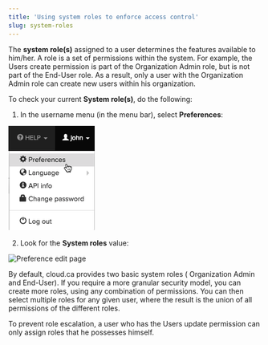 ```yaml
---
title: 'Using system roles to enforce access control'
slug: system-roles
---
```



The **system role(s)** assigned to a user determines the features available to him/her. A role is a set of permissions within the system. For example, the  Users create permission is part of the Organization Admin role, but is not part of the End-User role. As a result, only a user with the Organization Admin role can create new users within his organization.

To check your current **System role(s)**, do the following:

1. In the username menu (in the menu bar), select **Preferences**:

![Preferences menu](/assets/preferences-en.jpg)

2. Look for the **System roles** value:

![Preference edit page](/assets/preferences-edit-en.jpg)

By default, cloud.ca provides two basic system roles ( Organization Admin and End-User). If you require a more granular security model, you can create more roles, using any combination of permissions. You can then select multiple roles for any given user, where the result is the union of all permissions of the different roles.

To prevent role escalation, a user who has the Users update permission can only assign roles that he possesses himself.
